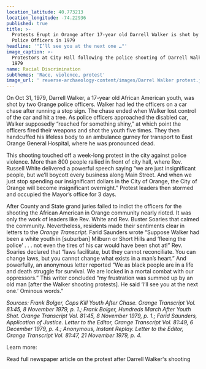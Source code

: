 ```yaml
---
location_latitude: 40.773213
location_longitude: -74.22936
published: true
title: >-
  Protests Erupt in Orange after 17-year old Darrell Walker is shot by Orange
  Police Officers in 1979
headline: '"I’ll see you at the next one …"'
image_caption: >-
  Protestors at City Hall following the police shooting of Darrell Walker in
  1979
name: Racial Discrimination
subthemes: 'Race, violence, protest'
image_url: ' reverse-archaeology-content/images/Darrel Walker protest.jpg'
---
```

On Oct 31, 1979, Darrell Walker, a 17-year old African American youth, was shot by two Orange police officers. Walker had led the officers on a car chase after running a stop sign. The chase ended when Walker lost control of the car and hit a tree. As police officers approached the disabled car, Walker supposedly “reached for something shiny,” at which point the officers fired their weapons and shot the youth five times. They then handcuffed his lifeless body to an ambulance gurney for transport to East Orange General Hospital, where he was pronounced dead.

This shooting touched off a week-long protest in the city against police violence. More than 800 people rallied in front of city hall, where Rev. Russell White delivered a powerful speech saying “we are just insignificant people, but we’ll boycott every business along Main Street. And when we just stop spending our insignificant dollars in the City of Orange, the City of Orange will become insignificant overnight.” Protest leaders then stormed and occupied the Mayor’s office for 3 days. 

After County and State grand juries failed to indict the officers for the shooting the African American in Orange community nearly rioted. It was only the work of leaders like Rev. White and Rev. Buster Soaries that calmed the community. Nevertheless, residents made their sentiments clear in letters to the _Orange Transcript_. Farid Saunders wrote “Suppose Walker had been a white youth in [suburban] Milburn or Short Hills and ‘fleeing the police’ . . . not even the tires of his car would have been shot at!” Rev. Soaries declared that “laws facilitate, but they cannot reconciliate. You can change laws, but you cannot change what exists in a man’s heart.” And powerfully, an anonymous letter reported “We as black people are in a life and death struggle for survival. We are locked in a mortal combat with our oppressors.” This writer concluded “my frustration was summed up by an old man [after the Walker shooting protests]. He said ‘I’ll see you at the next one.’ Ominous words.” 

_Sources: Frank Bolger, Cops Kill Youth After Chase. Orange Transcript Vol. 81:45, 8 November 1979, p. 1.; Frank Bolger, Hundreds March After Youth Shot. Orange Transcript Vol. 81:45, 8 November 1979, p. 1.; Farid Saunders, Application of Justice. Letter to the Editor, Orange Transcript Vol. 81:49, 6 December 1979, p. 4.; Anonymous, Instant Replay. Letter to the Editor, Orange Transcript Vol. 81:47, 21 November 1979, p. 4._  

Learn more:  

Read full newspaper article on the protest after Darrell Walker's shooting
